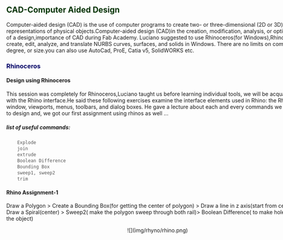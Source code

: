 <div style="width:800px;">

<font color="#003300">

## CAD-Computer Aided Design
</font>

Computer-aided design (CAD) is the use of computer programs to create two- or three-dimensional (2D or 3D) graphical representations of physical objects.Computer-aided design (CAD)in the creation, modification, analysis, or optimization of a design,importance of CAD during Fab Academy.
Luciano suggested to use Rhinoceros(for Windows),Rhino can create, edit, analyze, and translate NURBS curves, surfaces, and solids in Windows. There are no limits on complexity, degree, or size.you can also use AutoCad, ProE, Catia v5, SolidWORKS etc.

<font color="#000066">

### Rhinoceros
</font>

#### Design using Rhinoceros

This session was completely for Rhinoceros,Luciano taught us before learning individual tools, we will be acquainted with the Rhino interface.He said these following exercises examine the interface elements used in Rhino: the Rhino window, viewports, menus, toolbars, and dialog boxes. He gave a lecture about each and every commands we can use to design and, we got our first assignment using rhinos as well ...

##### list of useful commands:

<font color="#585858">

```
    Explode
    join
    extrude
    Boolean Difference
    Bounding Box
    sweep1, sweep2
    trim
```
</font>

#### Rhino Assignment-1
 
Draw a Polygon > Create a Bounding Box(for getting the center of polygon) > Draw a line in z axis(start from center)> Draw a Spiral(center) > ​Sweep2( make the polygon sweep through both rail)> Boolean Difference( to make hole inside the object)

<center>![](img/rhyno/rhino.png)</center>

</div>